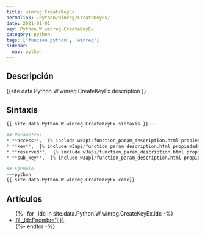 ```yaml
---
title: winreg.CreateKeyEx
permalink: /Python/winreg/CreateKeyEx/
date: 2021-01-01
key: Python.W.winreg.CreateKeyEx
category: python
tags: ['funcion python', 'winreg']
sidebar: 
  nav: python
---
```


## Descripción
{{site.data.Python.W.winreg.CreateKeyEx.description }}

## Sintaxis
~~~python
{{ site.data.Python.W.winreg.CreateKeyEx.sintaxis }}~~~

## Parámetros
* **access**,  {% include w3api/function_param_description.html propiedad=site.data.Python.W.winreg.CreateKeyEx valor="access" %}
* **key**,  {% include w3api/function_param_description.html propiedad=site.data.Python.W.winreg.CreateKeyEx valor="key" %}
* **reserved**,  {% include w3api/function_param_description.html propiedad=site.data.Python.W.winreg.CreateKeyEx valor="reserved" %}
* **sub_key**,  {% include w3api/function_param_description.html propiedad=site.data.Python.W.winreg.CreateKeyEx valor="sub_key" %}

## Ejemplo
~~~python
{{ site.data.Python.W.winreg.CreateKeyEx.code}}
~~~

## Artículos
<ul>
{%- for _ldc in site.data.Python.W.winreg.CreateKeyEx.ldc -%}
   <li>
       <a href="{{_ldc['url'] }}">{{ _ldc['nombre'] }}</a>
   </li>
{%- endfor -%}
</ul>
